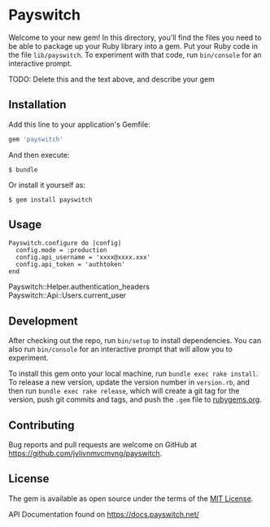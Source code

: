 # Payswitch

Welcome to your new gem! In this directory, you'll find the files you need to be able to package up your Ruby library into a gem. Put your Ruby code in the file `lib/payswitch`. To experiment with that code, run `bin/console` for an interactive prompt.

TODO: Delete this and the text above, and describe your gem

## Installation

Add this line to your application's Gemfile:

```ruby
gem 'payswitch'
```

And then execute:

    $ bundle

Or install it yourself as:

    $ gem install payswitch

## Usage

```
Payswitch.configure do |config|
  config.mode = :production
  config.api_username = 'xxxx@xxxx.xxx'
  config.api_token = 'authtoken'
end
```

Payswitch::Helper.authentication_headers
Payswitch::Api::Users.current_user
## Development

After checking out the repo, run `bin/setup` to install dependencies. You can also run `bin/console` for an interactive prompt that will allow you to experiment.

To install this gem onto your local machine, run `bundle exec rake install`. To release a new version, update the version number in `version.rb`, and then run `bundle exec rake release`, which will create a git tag for the version, push git commits and tags, and push the `.gem` file to [rubygems.org](https://rubygems.org).

## Contributing

Bug reports and pull requests are welcome on GitHub at https://github.com/jvlivnmvcmvng/payswitch.


## License

The gem is available as open source under the terms of the [MIT License](http://opensource.org/licenses/MIT).



API Documentation found on https://docs.payswitch.net/
